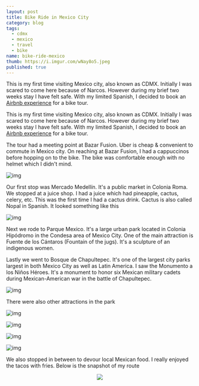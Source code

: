 ```yaml
---
layout: post
title: Bike Ride in Mexico City
category: blog
tags:
  - cdmx
  - mexico
  - travel
  - bike
name: bike-ride-mexico
thumb: https://i.imgur.com/wNay8o5.jpeg
published: true
---
```



This is my first time visiting Mexico city, also known as CDMX. Initially I was scared to come here because of Narcos. However during my brief two weeks stay I have felt safe. With my limited Spanish, I decided to book an <a href="https://www.airbnb.co.in/experiences/102485" target="_blank">Airbnb experience</a> for a bike tour.<!-- truncate_here -->

<p>This is my first time visiting Mexico city, also known as CDMX. Initially I was scared to come here because of Narcos. However during my brief two weeks stay I have felt safe. With my limited Spanish, I decided to book an <a href="https://www.airbnb.co.in/experiences/102485" target="_blank">Airbnb experience</a> for a bike tour.</p> 

The tour had a meeting point at Bazar Fusion. Uber is cheap & convenient to commute in Mexico city. On reaching at Bazar Fusion, I had a cappuccinos before hopping on to the bike. The bike was  comfortable enough with no helmet which I didn't mind. 

![img](https://i.imgur.com/wNay8o5.jpeg)


Our first stop was Mercado Medellín. It's a public market in Colonia Roma. We stopped at a juice shop. I had a juice which had pineapple, cactus, celery, etc. This was the first time I had a cactus drink. Cactus is also called Nopal in Spanish. It looked something like this

![img](https://www.aspicyperspective.com/wp-content/uploads/2020/05/jugo-verde-recipe-11-650x946.jpg)


Next we rode to Parque Mexico. It's a large urban park located in Colonia Hipódromo in the Condesa area of Mexico City. One of the main attraction is Fuente de los Cántaros (Fountain of the jugs). It's a sculpture of an indigenous women. 


<!-- ![img](https://i.imgur.com/UIQTx2g.jpeg) -->


Lastly we went to Bosque de Chapultepec. It's one of the largest city parks largest in both Mexico City as well as Latin America. I saw the Monumento a los Niños Héroes. It's a monument to honor six Mexican military cadets during Mexican-American war in the battle of Chapultepec. 

![img](https://i1.wp.com/mas-mexico.com.mx/wp-content/uploads/2021/05/53cb9a94dc496de08232ab0ec78a7d79.jpg?resize=1500%2C500&ssl=1)

There were also other attractions in the park

![img](https://i.imgur.com/9Ov0axF.jpg)
<br>

![img](https://i.imgur.com/NEn0AH4.jpeg)
<br>

![img](https://i.imgur.com/is5Nfc3.jpg)
<br>

![img](https://i.imgur.com/ykzzza5.jpg)
<br>

We also stopped in between to devour local Mexican food. I really enjoyed the tacos with fries. Below is the snapshot of my route


<center>
<a href="https://connect.garmin.com/modern/activity/7177614007" target="_blank">
<img src="https://i.imgur.com/Dgrkc8q.png" />
</a>
</center>

